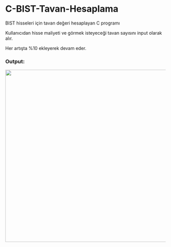 # C-BIST-Tavan-Hesaplama
BIST hisseleri için tavan değeri hesaplayan C programı

Kullanıcıdan hisse maliyeti ve görmek isteyeceği tavan sayısını input olarak alır.

Her artışta %10 ekleyerek devam eder.

### Output:
<img src="https://media.giphy.com/media/Wb0lJIvVe11OuGTGDY/giphy.gif" width="540" />
